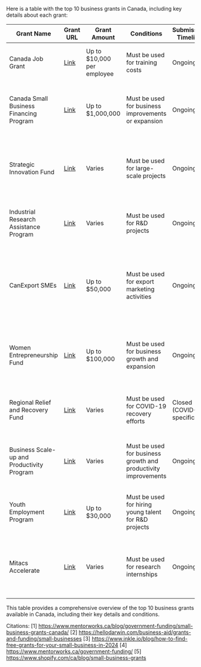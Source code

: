 Here is a table with the top 10 business grants in Canada, including key details about each grant:

| **Grant Name**                            | **Grant URL**                         | **Grant Amount**        | **Conditions**                                                                 | **Submission Timeline** | **Eligibility Criteria**                                                                 | **Application Process**                                                                 | **Unusual Conditions** | **Grant Category** | **Sponsor**                         | **Additional Info**                                                                 | **Documents Required**                                                                 |
|-------------------------------------------|---------------------------------------|-------------------------|-------------------------------------------------------------------------------|-------------------------|-----------------------------------------------------------------------------------------|-----------------------------------------------------------------------------------------|------------------------|--------------------|--------------------------------------|---------------------------------------------------------------------------------------|------------------------------------------------------------------------------------------------|
| Canada Job Grant                          | [Link](https://www.canada.ca/en/employment-social-development/programs/job-grant.html) | Up to $10,000 per employee | Must be used for training costs                                               | Ongoing                 | Canadian businesses, non-profits, and organizations                                      | Online application through provincial portals                                           | None                   | Business           | Government of Canada                 | Covers up to 2/3 of training costs                                                    | Training plan, cost breakdown, employee details                                                                                  |
| Canada Small Business Financing Program   | [Link](https://www.ic.gc.ca/eic/site/csbfp-pfpec.nsf/eng/Home) | Up to $1,000,000         | Must be used for business improvements or expansion                           | Ongoing                 | Small businesses with gross annual revenues of $10 million or less                       | Application through financial institutions                                              | None                   | Business           | Government of Canada                 | Available for purchasing or improving assets                                           | Business plan, financial statements, loan application                                                                                  |
| Strategic Innovation Fund                 | [Link](https://www.ic.gc.ca/eic/site/125.nsf/eng/home) | Varies                   | Must be used for large-scale projects                                         | Ongoing                 | Canadian businesses, non-profits, and research organizations                             | Online application through Innovation, Science and Economic Development Canada          | None                   | Business           | Government of Canada                 | Supports R&D, commercialization, and growth projects                                   | Project proposal, financial plan, business plan                                                                                  |
| Industrial Research Assistance Program    | [Link](https://nrc.canada.ca/en/support-technology-innovation/industrial-research-assistance-program) | Varies                   | Must be used for R&D projects                                                 | Ongoing                 | Small and medium-sized enterprises (SMEs)                                                | Online application through National Research Council                                    | None                   | Business           | National Research Council Canada     | Provides advisory services and funding for R&D                                         | Project proposal, financial statements, business plan                                                                                  |
| CanExport SMEs                            | [Link](https://www.tradecommissioner.gc.ca/funding/canexport/pme-sme/index.aspx?lang=eng) | Up to $50,000            | Must be used for export marketing activities                                  | Ongoing                 | Canadian SMEs with fewer than 500 employees and $100,000 to $100 million in annual revenue | Online application through Global Affairs Canada                                        | None                   | Business           | Global Affairs Canada                | Supports export marketing activities                                                  | Marketing plan, project budget, business plan                                                                                  |
| Women Entrepreneurship Fund               | [Link](https://www.ic.gc.ca/eic/site/107.nsf/eng/home) | Up to $100,000           | Must be used for business growth and expansion                                | Ongoing                 | Women-owned or women-led businesses                                                    | Online application through Innovation, Science and Economic Development Canada          | None                   | Business           | Government of Canada                 | Focuses on supporting women entrepreneurs                                               | Business plan, financial statements, growth plan                                                                                  |
| Regional Relief and Recovery Fund         | [Link](https://www.wd-deo.gc.ca/eng/20059.asp) | Varies                   | Must be used for COVID-19 recovery efforts                                    | Closed (COVID-19 specific) | Canadian businesses impacted by COVID-19                                                | Online application through regional development agencies                                | None                   | Business           | Government of Canada                 | Provides financial assistance to mitigate COVID-19 impacts                             | Business plan, financial statements, impact statement                                                                                  |
| Business Scale-up and Productivity Program| [Link](https://www.wd-deo.gc.ca/eng/19762.asp) | Varies                   | Must be used for business growth and productivity improvements                | Ongoing                 | High-growth businesses in Western Canada                                               | Online application through Western Economic Diversification Canada                      | None                   | Business           | Western Economic Diversification Canada | Supports business expansion and productivity improvements                              | Business plan, financial statements, growth plan                                                                                  |
| Youth Employment Program                  | [Link](https://nrc.canada.ca/en/support-technology-innovation/youth-employment-program) | Up to $30,000            | Must be used for hiring young talent for R&D projects                         | Ongoing                 | Canadian SMEs engaged in R&D                                                            | Online application through National Research Council                                    | None                   | Business           | National Research Council Canada     | Provides funding to hire young talent for R&D projects                                 | Job description, project proposal, business plan                                                                                  |
| Mitacs Accelerate                         | [Link](https://www.mitacs.ca/en/programs/accelerate) | Varies                   | Must be used for research internships                                         | Ongoing                 | Canadian businesses and non-profits collaborating with academic institutions             | Online application through Mitacs                                                       | None                   | Business           | Mitacs                               | Supports collaborative research internships                                            | Internship proposal, collaboration agreement, business plan                                                                                  |

This table provides a comprehensive overview of the top 10 business grants available in Canada, including their key details and conditions.

Citations:
[1] https://www.mentorworks.ca/blog/government-funding/small-business-grants-canada/
[2] https://hellodarwin.com/business-aid/grants-and-funding/small-businesses
[3] https://www.inkle.io/blog/how-to-find-free-grants-for-your-small-business-in-2024
[4] https://www.mentorworks.ca/government-funding/
[5] https://www.shopify.com/ca/blog/small-business-grants